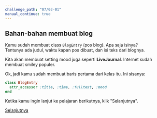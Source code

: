 ```yaml
---
challenge_path: "07/03-01"
manual_continue: true
---
```


## Bahan-bahan membuat blog

Kamu sudah membuat class `BlogEntry` (pos blog). Apa saja isinya? Tentunya ada judul, waktu kapan pos dibuat, dan isi teks dari blognya.

Kita akan membuat setting mood juga seperti **LiveJournal**. Internet sudah membuat smiley populer.

Ok, jadi kamu sudah membuat baris pertama dari kelas itu. Ini sisanya:

```ruby
class BlogEntry
  attr_accessor :title, :time, :fulltext, :mood
end
```

Ketika kamu ingin lanjut ke pelajaran berikutnya, klik "Selanjutnya".

<div class="cta-with-btn">
	<a href="03-02.html" class="btn-cta btn-cta-selanjutnya js-challenge-link">Selanjutnya</a>
</div>
